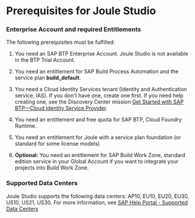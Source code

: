 # Prerequisites for Joule Studio

### Enterprise Account and required Entitlements

The following prerequisites must be fulfilled:

1. You need an SAP BTP Enterprise Account. Joule Studio is not available in the BTP Trial Account.

2. You need an entitlement for SAP Build Process Automation and the service plan **build_default**.

3. You need a Cloud Identity Services tenant (Identity and Authentication service, IAS). If you don't have one, create one first. If you need help creating one, see the Discovery Center mission [Get Started with SAP BTP—Cloud Identity Service Provider](https://discovery-center.cloud.sap/missiondetail/4325/4605/).

4. You need an entitlement and free quota for SAP BTP, Cloud Foundry Runtime.

5. You need an entitlement for Joule with a service plan foundation (or standard for some license models)

6. **Optional:** You need an entitlement for SAP Build Work Zone, standard edition service in your Global Account if you want to integrate your projects into Build Work Zone.


### Supported Data Centers

Joule Studio supports the following data centers: AP10, EU10, EU20, EU30, US10, US21, US30.
For more information, see [SAP Help Portal - Supported Data Centers](https://help.sap.com/docs/Joule_Studio/45f9d2b8914b4f0ba731570ff9a85313/ec843892d8b04407a58c5e6c2d4e5cc6.html?locale=en-US)

